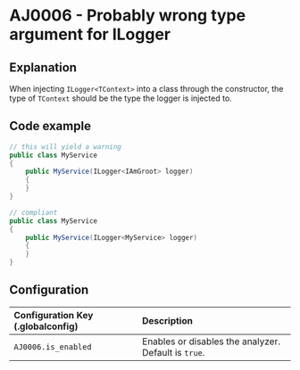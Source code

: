 # AJ0006 - Probably wrong type argument for ILogger<TContext>

## Explanation
When injecting `ILogger<TContext>` into a class through the constructor, the type of `TContext` should be the type the logger is injected to. 

## Code example
````csharp
// this will yield a warning
public class MyService
{
    public MyService(ILogger<IAmGroot> logger)
    {
    }
}

// compliant
public class MyService
{
    public MyService(ILogger<MyService> logger)
    {
    }
}
````

## Configuration
| Configuration Key (.globalconfig) | Description |
|:----------------------------------|:------------|
| `AJ0006.is_enabled`              | Enables or disables the analyzer. Default is `true`. |
